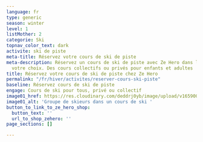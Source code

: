 ```yaml
---
language: fr
type: generic
season: winter
level: 1
listMother: 2
categorie: Ski
topnav_color_text: dark
activite: ski de piste
meta-title: Réservez votre cours de ski de piste
meta-description: Réservez un cours de ski de piste avec Ze Hero dans la station de
  votre choix. Des cours collectifs ou privés pour enfants et adultes
title: Réservez votre cours de ski de piste chez Ze Hero
permalink: "/fr/hiver/activites/reserver-cours-ski-piste"
baseline: Réservez cours de ski de piste
engage: Cours de ski pour tous, privé ou collectif
image01_href: https://res.cloudinary.com/deddrj0yb/image/upload/v1659001434/website/winter/_S9C8408.jpg
image01_alt: 'Groupe de skieurs dans un cours de ski '
button_to_link_to_ze_hero_shop:
  button_text: ''
  url_to_shop_zehero: ''
page_sections: []

---
```

